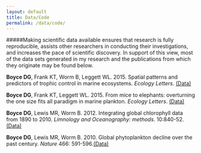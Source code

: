 ```yaml
---
layout: default
title: Data/Code
permalink: /data/code/
---
```


#####Making scientific data available ensures that research is fully reproducible, assists other researchers in conducting their investigations, and increases the pace of scientific discovery. In support of this view, most of the data sets generated in my research and the publications from which they originate may be found below.

**Boyce DG**, Frank KT, Worm B, Leggett WL. 2015. Spatial patterns and predictors of trophic control in marine ecosystems. *Ecology Letters*. [(Data)][chl2012]

**Boyce DG**, Frank KT, Leggett WL. 2015. From mice to elephants: overturning the one size fits all paradigm in marine plankton. *Ecology Letters*. [(Data)][chldata2015]

**Boyce DG**, Lewis MR, Worm B. 2012. Integrating global chlorophyll data from 1890 to 2010. *Limnology and Oceanography: methods*. 10:840-52.[(Data)][chl2012]

**Boyce DG**, Lewis MR, Worm B. 2010. Global phytoplankton decline over the past century. *Nature* 466: 591-596.[(Data)][chl2010]



[ele2015b]: http://datadryad.org/resource/doi:10.5061/dryad.4gt21
[chl2010]: http://www.fmap.ca/ramweb/media/phytoplankton_decline/home.php
[chl2012]: http://onlinelibrary.wiley.com/doi/10.4319/lom.2012.10.840/suppinfo
[chldata2015]: /papers/Boyce_et_al_2015_ELE_SBP_Fig5.csv
